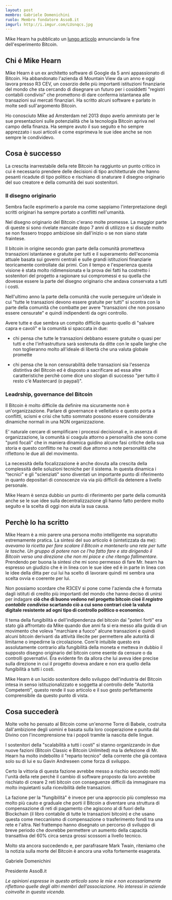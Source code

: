 ```yaml
---
layout: post
membro: Gabriele Domenichini
ruolo: Membro fondatore AssoB.it
imgurl: http://i.imgur.com/LUsnqcs.jpg
---
```

Mike Hearn ha pubblicato un [lungo articolo](https://medium.com/@octskyward/the-resolution-of-the-bitcoin-experiment-dabb30201f7#.8phq0b9wf) annunciando la fine dell'esperimento Bitcoin.
<!-- more -->
## Chi é Mike Hearn

Mike Hearn è un ex architetto software di Google da 5 anni appassionato di Bitcoin. Ha abbandonato l'azienda di Mountain View da un anno e oggi lavora presso R3 CEV,
un cosorzio delle più importanti istituzioni finanziarie del mondo che sta cercando di disegnare un futuro per i 
cosiddetti "registri contabili condivisi" che promettono di dare conferma istantanea alle transazioni sui mercati
finanziari.
Ha scritto alcuni software e parlato in molte sedi sull'argomento Bitcoin.

Ho conosciuto Mike ad Amsterdam nel 2013 dopo averlo ammirato per le sue presentazioni sulle potenzialità che 
la tecnologia Bitcoin apriva nel campo della finanza. Ha sempre avuto il suo seguito e ho sempre apprezzato i suoi
articoli e come  esprimeva le sue idee anche se non sempre le condividevo.

## Cosa è successo

La crescita inarrestabile della rete Bitcoin ha raggiunto un punto critico in cui è necessario prendere delle decisioni
di tipo architetturale che hanno pesanti ricadute di tipo politico e rischiano di snaturare il disegno originario del 
suo creatore e della comunità dei suoi sostenitori.

### Il disegno originario

Sembra facile esprimerlo a parole ma come sappiamo l'interpretazione degli scritti originari ha sempre portato a 
conflitti nell'umanità.

Nel disegno originario del Bitcoin c'erano molte promesse. La maggior parte di queste si sono rivelate mancate dopo 7
anni di utilizzo e si discute molto se non fossero troppo ambiziose sin dall'inizio o se non siano state fraintese.

Il bitcoin in origine secondo gran parte della comunità prometteva transazioni istantanee e gratuite per tutti e il 
superamento dell'economia attuale basata sui governi centrali e sulle grandi istituzioni finanziarie teoricamente
controllate dai primi. Con il tempo e l'esperienza questa visione è stata molto ridimensionata e la prova dei fatti 
ha costretto i sostenitori del progetto a ragionare sui compromessi e su quella che dovesse essere la parte del 
disegno originario che andava conservata a tutti i costi.

Nell'ultimo anno la parte della comunità che vuole perseguire un'ideale in cui "tutte le transazioni devono essere 
gratuite per tutti" si scontra con la parte della comunità che combatte per avere "transazioni che non possano essere censurate" e quindi indipendenti da ogni controllo.

Avere tutte e due sembra un compito difficile quanto quello di "salvare capra e cavoli" e la comunità
si spaccata in due:

* chi pensa che tutte le transazioni debbano essere gratuite o quasi per tutti e che l'infrastruttura sarà sostenuta 
da ditte con le spalle larghe che non toglieranno molto all'ideale di libertà che una valuta globale promette

* chi pensa che la non censurabilità delle transazioni sia l'essenza distintiva del Bitcoin ed è disposto a sacrificare 
ad essa altre caratteristiche perchè come dice uno slogan di successo "per tutto il resto c'è Mastercard (o paypal)".

### Leadrship, governance del Bitcoin

Il Bitcoin è molto difficile da definire ma sicuramente non è un'organizzazione. Parlare di governance è 
velleitario e questo porta a conflitti, scismi e crisi che tutto sommato possono essere considerate dinamiche normali 
in una NON organizzazione.

E' naturale cercare di semplificare i processi decisionali e, in assenza di organizzazione, la comunità si coagula 
attorno a personalità che sono come "punti focali" che in maniera dinamica guidino alcune fasi critiche della 
sua storia e questo conflitto ne ha creati due attorno a note personalità che riflettono le due ali del movimento.

La necessità della focalizzazione è anche dovuta alla crescita della complessità delle soluzioni tecniche per il sistema.
In questa dinamica i "tecnici" e gli "scienziati" sono diventati un importante punto di riferimento in quanto depositari di 
conoscenze via via più difficili da detenere a livello personale. 

Mike Hearn è senza dubbio un punto di riferimento per parte della comunità anche se le sue idee sulla decentralizzazione 
gli hanno fatto perdere molto seguito e la scelta di oggi non aiuta la sua causa. 

## Perchè lo ha scritto

Mike Hearn è a mio parere una persona molto intelligente ma sopratutto estremamente pratica. 
La sintesi del suo articolo è (sintetizzata da me): *avevamo la ricetta per fare scalare il Bitcoin e mantenerlo una rete
per tutte le tasche. Un gruppo di potere non ce l'ha fatto fare e sta dirigendo il Bitcoin verso una direzione che non 
mi piace e che ritengo fallimentare*. Prendendo per buona la sintesi che mi sono permesso di fare Mr. hearn ha espresso 
un giudizio che è in linea con le sue idee ed è in parte in linea con le idee della ditta per cui lui ha scelto di 
lavorare quindi mi sembra una scelta ovvia e coerente per lui.

Non possiamo scordare che R3CEV si pone come l'azienda che è formata dagli istituti di credito più importanti 
del mondo che hanno deciso di unirsi per indagare **ciò che di buono vedono nel progetto bitcoin cioé il *registro
contabile condiviso* scartando ciò a cui sono contrari cioè la valuta digitale resistente ad ogni tipo di controllo 
politico o economico**.

Il tema della fungibilità e dell'indipendenza del bitcoin dai "poteri forti" era stato già affrontato da Mike quando
due anni fa si era messo alla guida di un movimento che voleva "marchiare a fuoco" alcune transazioni e quindi 
alcuni bitcoin derivanti da attività illecite per permettere alle autorità di limitarne o impedirne la circolazione.
Com'è intuibile questo era assolutamente contrario alla fungibilità della moneta e metteva in dubbio il supposto
disegno originario del bitcoin come esente da censure o da controlli governativi. Era evidente fin da allora che 
lui aveva idee precise sulla direzione in cui il progetto doveva andare e non era quello della fungibilità a tutti 
i costi.

Mike Hearn è un lucido sostenitore dello sviluppo dell'industria del Bitcoin intesa in senso istituzionalizzato e
soggetta al controllo delle "Autorità Competenti", questo rende il suo articolo e il suo gesto perfettamente 
comprensibile da questo punto di vista.

## Cosa succederà

Molte volte ho pensato al Bitcoin come un'enorme Torre di Babele, costruita dall'ambizione degli uomini e basata
sulla loro cooperazione e punita dal Divino con l'incomprensione tra i popoli tramite la nascita delle lingue.

I sostenitori della "scalabilità a tutti i costi" si stanno organizzando in due nuove fazioni (Bitcoin Classic e
Bitcoin Unlimited) ma la defezione di Mr. Hearn ha molto indebolito il "reparto tecnico" della corrente 
che già contava solo su di lui e su Gavin Andreseen come forza di sviluppo.

Certo la vittoria di questa fazione avrebbe messo a rischio secondo molti l'unità della rete perchè il cambio 
di software proposto da loro avrebbe rischiato di creare 2 reti bitcoin con conseguenze difficili da immaginare ma 
molto inquietanti sulla ricevibilità delle transazioni. 

La fazione per la "fungibilità" è invece per una approccio più complesso ma molto più cauto e graduale che porti 
il Bitcoin a diventare una struttura di compensazione di  reti di pagamento che agiscono al di fuori della 
Blockchain (il libro contabile di tutte le transazioni bitcoin) e che usano questa come meccanismo di compensazione
o trasferimento fondi tra una rete e l'altra. Nel frattempo hanno disegnato un percorso di sviluppo di breve 
periodo che dovrebbe permettere un aumento della capacità transattiva del 60% circa senza grossi scossoni a livello 
tecnico.

Molto sta ancora succedendo e, per parafrasare Mark Twain, riteniamo che la notizia sulla morte del Bitcoin è 
ancora una volta fortemente esagerata.

Gabriele Domenichini

Presidente AssoB.it

*Le opinioni espresse in questo articolo sono le mie e non ecessariamente riflettono quelle degli altri membri 
dell'associazione. Ho interessi in aziende coinvolte in questa vicenda.*


